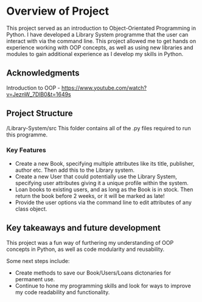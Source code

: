 # Overview of Project  

This project served as an introduction to Object-Orientated Programming in Python. I have developed a Library System programme that the user can interact with via the command line. This project allowed me to get hands on experience working with OOP concepts, as well as using new libraries and modules to gain additional experience as I develop my skills in Python. 

## Acknowledgments
Introduction to OOP - https://www.youtube.com/watch?v=JeznW_7DlB0&t=1649s

## Project Structure
/Library-System/src
This folder contains all of the .py files required to run this programme.

### Key Features
- Create a new Book, specifying multiple attributes like its title, publisher, author etc. Then add this to the Library system.
- Create a new User that could potentially use the Library System, specifying user attributes giving it a unique profile within the system.
- Loan books to existing users, and as long as the Book is in stock. Then return the book before 2 weeks, or it will be marked as late!
- Provide the user options via the command line to edit attributes of any class object.

## Key takeaways and future development

This project was a fun way of furthering my understanding of OOP concepts in Python, as well as code modularity and reusability. 

Some next steps include:
- Create methods to save our Book/Users/Loans dictonaries for permanent use.
- Continue to hone my programming skills and look for ways to improve my code readability and functionality.












